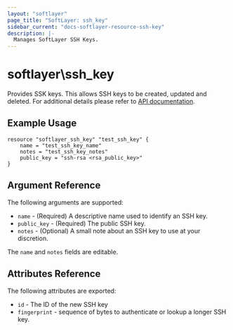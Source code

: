 ```yaml
---
layout: "softlayer"
page_title: "SoftLayer: ssh_key"
sidebar_current: "docs-softlayer-resource-ssh-key"
description: |-
  Manages SoftLayer SSH Keys.
---
```


# softlayer\ssh_key

Provides SSK keys. This allows SSH keys to be created, updated and deleted.
For additional details please refer to [API documentation](http://sldn.softlayer.com/reference/datatypes/SoftLayer_Security_Ssh_Key).

## Example Usage

```
resource "softlayer_ssh_key" "test_ssh_key" {
    name = "test_ssh_key_name"
    notes = "test_ssh_key_notes"
    public_key = "ssh-rsa <rsa_public_key>"
}
```

## Argument Reference

The following arguments are supported:

* `name` - (Required) A descriptive name used to identify an SSH key.
* `public_key` - (Required) The public SSH key.
* `notes` - (Optional) A small note about an SSH key to use at your discretion.

The `name` and `notes` fields are editable.

## Attributes Reference

The following attributes are exported:

* `id` - The ID of the new SSH key
* `fingerprint` - sequence of bytes to authenticate or lookup a longer SSH key.
